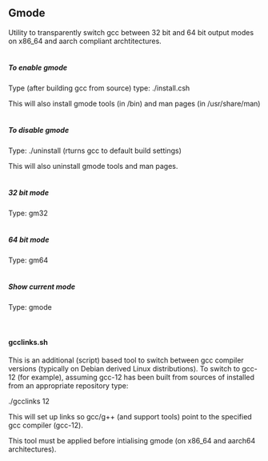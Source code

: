## Gmode

Utility to transparently switch gcc between 32 bit and 64 bit output modes on x86_64
and aarch compliant archtitectures.
<br>
<br>
##### To enable gmode

Type (after building gcc from source) type:
./install.csh

This will also install gmode tools (in /bin) and man pages (in /usr/share/man)
<br>
<br>
##### To disable gmode

Type:
./uninstall (rturns gcc to default build settings)

This will also uninstall gmode tools and man pages.
<br>
<br>
##### 32 bit mode

Type:
gm32
<br>
<br>
##### 64 bit mode

Type:
gm64
<br>
<br>
##### Show current mode

Type:
gmode
<br>
<br>
<br>
#### gcclinks.sh

This is an additional (script) based tool to switch between gcc compiler versions (typically on Debian derived Linux
distributions). To switch to gcc-12 (for example), assuming gcc-12 has been built from sources of installed from an
appropriate repository type:

./gcclinks 12

This will set up links so gcc/g++ (and support tools) point to the specified gcc compiler (gcc-12).

This tool must be applied before intialising gmode (on x86_64 and aarch64 architectures).

